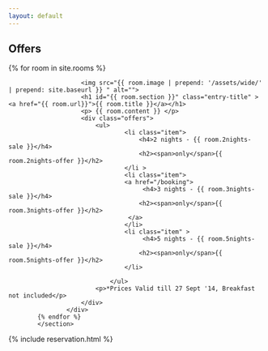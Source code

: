 ```yaml
---
layout: default
---
```

<div class="main">
    <h2 class="page-title">Offers</h2>
        <section class="offer">
            {% for room in site.rooms %}
             <div class="offer-item">
                        
                        <img src="{{ room.image | prepend: '/assets/wide/'  | prepend: site.baseurl }} " alt="">          
                        <h1 id="{{ room.section }}" class="entry-title" ><a href="{{ room.url}}">{{ room.title }}</a></h1> 
                        <p> {{ room.content }} </p>
                        <div class="offers">
                            <ul>
                                    <li class="item">
                                        <h4>2 nights - {{ room.2nights-sale }}</h4>
                                        <h2><span>only</span>{{ room.2nights-offer }}</h2>
                                    </li >
                                    <li class="item">
                                    <a href="/booking">
                                         <h4>3 nights - {{ room.3nights-sale }}</h4>
                                        <h2><span>only</span>{{ room.3nights-offer }}</h2>
                                     </a>
                                    </li>
                                    <li class="item" >
                                         <h4>5 nights - {{ room.5nights-sale }}</h4>
                                        <h2><span>only</span>{{ room.5nights-offer }}</h2>
                                    </li>

                                </ul>
                            <p>*Prices Valid till 27 Sept '14, Breakfast not included</p>
                        </div>
                    </div>
            {% endfor %}
            </section>



</div>
<div class="reservation-bottom">
{% include reservation.html %}
    </div>